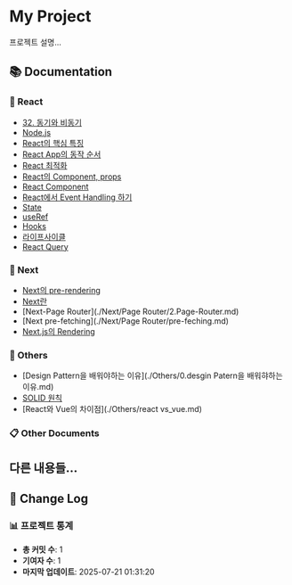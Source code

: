 # My Project

프로젝트 설명...

<!-- DOCS_INDEX_START -->
## 📚 Documentation

### 📖 React

- [32. 동기와 비동기](./React/03.javascript.md)
- [Node.js](./React/04.node-js.md)
- [React의 핵심 특징](./React/05.react01.md)
- [React App의 동작 순서](./React/05.react02.md)
- [React 최적화](./React/11.react-optimization.md)
- [React의 Component, props](./React/6-1.react-props.md)
- [React Component](./React/6-2.react-component.md)
- [React에서 Event Handling 하기](./React/6-3.react-event-handling.md)
- [State](./React/6-4.react-state.md)
- [useRef](./React/6-5.react-useRef.md)
- [Hooks](./React/6-6.react-hooks.md)
- [라이프사이클](./React/8.react-lifecycle.md)
- [React Query](./React/ReactQuery.md)

### 🚀 Next

- [Next의 pre-rendering](./Next/1-2.pre-rendering.md)
- [Next란](./Next/1.next.md)
- [Next-Page Router](./Next/Page Router/2.Page-Router.md)
- [Next pre-fetching](./Next/Page Router/pre-feching.md)
- [Next.js의 Rendering](./Next/rendering.md)

### 📝 Others

- [Design Pattern을 배워야하는 이유](./Others/0.desgin Patern을 배워햐하는 이유.md)
- [SOLID 원칙](./Others/SOLID원칙.md)
- [React와 Vue의 차이점](./Others/react vs_vue.md)

### 📋 Other Documents

<!-- DOCS_INDEX_END -->

## 다른 내용들...

<!-- CHANGELOG_START -->

## 📝 Change Log


### 📊 프로젝트 통계

- **총 커밋 수**: 1
- **기여자 수**: 1
- **마지막 업데이트**: 2025-07-21 01:31:20
<!-- CHANGELOG_END -->
